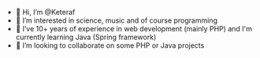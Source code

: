  - 👋 Hi, I’m @Keteraf
 - 👀 I’m interested in science, music and of course programming 
 - 🌱 I’ve 10+ years of experience in web development (mainly PHP) and I'm currently learning Java (Spring framework)
 - 💞️ I’m looking to collaborate on some PHP or Java projects

<!---
Keteraf/Keteraf is a ✨ special ✨ repository because its `README.md` (this file) appears on your GitHub profile.
You can click the Preview link to take a look at your changes.
--->
